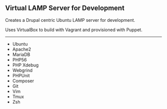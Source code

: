 ## Virtual LAMP Server for Development

Creates a Drupal centric Ubuntu LAMP server for development.

Uses VirtualBox to build with Vagrant and provisioned with Puppet.

----

* Ubuntu
* Apache2
* MariaDB
* PHP56
* PHP Xdebug
* Webgrind
* PHPUnit
* Composer
* Git
* Vim
* Tmux
* Zsh
